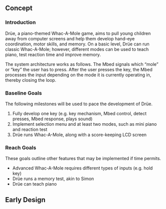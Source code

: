 ## Concept

### Introduction
Drüe, a piano-themed Whac-A-Mole game, aims to pull young children away from computer screens and help them develop hand-eye coordination, motor skills, and memory. On a basic level, Drüe can run classic Whac-A-Mole; however, different modes can be used to teach piano, test reaction time and improve memory. 

The system architecture works as follows. The Mbed signals which “mole” or “key” the user has to press. After the user presses the key, the Mbed processes the input depending on the mode it is currently operating in, thereby closing the loop. 

### Baseline Goals
The following milestones will be used to pace the development of Drüe. 
1. Fully develop one key (e.g. key mechanism, Mbed control, detect presses, Mbed response, plays sound) 
2. Implement selection menu and at least two modes, such as mini piano and reaction test 
3. Drüe runs Whac-A-Mole, along with a score-keeping LCD screen 

### Reach Goals
These goals outline other features that may be implemented if time permits. 
- Advanced Whac-A-Mole requires different types of inputs (e.g. hold key) 
- Drüe runs a memory test, akin to Simon 
- Drüe can teach piano 

## Early Design 
